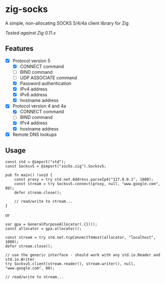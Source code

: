 # zig-socks
A simple, non-allocating SOCKS 5/4/4a client library for Zig

*Tested against Zig 0.11.x*

## Features
- [x] Protocol version 5
  - [x] CONNECT command
  - [ ] BIND command
  - [ ] UDP ASSOCIATE command
  - [x] Password authentication
  - [x] IPv4 address
  - [x] IPv6 address
  - [x] hostname address
- [x] Protocol version 4 and 4a
  - [x] CONNECT command
  - [ ] BIND command
  - [x] IPv4 address
  - [x] hostname address
- [x] Remote DNS lookups

## Usage
```zig
const std = @import("std");
const Socksv5 = @import("socks.zig").Socksv5;

pub fn main() !void {
    const proxy = try std.net.Address.parseIp4("127.0.0.1", 1080);
    const stream = try Socksv5.connect(proxy, null, "www.google.com", 80);
    defer stream.close();

    // read/write to stream...
}
```
or
```zig
var gpa = GeneralPurposeAllocator(.{})();
const allocator = gpa.allocator();

const stream = try std.net.tcpConnectToHost(allocator, "localhost", 1080);
defer stream.close();

// use the generic interface - should work with any std.io.Reader and std.io.Writer
try Socksv5.client(stream.reader(), stream.writer(), null, "www.google.com", 80);

// read/write to stream...
```
